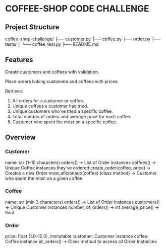 # COFFEE-SHOP CODE CHALLENGE

## Project Structure
coffee-shop-challenge/
├── customer.py
├── coffee.py
├── order.py
├── tests/
│   └── coffee_test.py
├── README.md

## Features 
Create customers and coffees with validation.

Place orders linking customers and coffees with prices.

Retrieve:
1. All orders for a customer or coffee.
2. Unique coffees a customer has tried.
3. Unique customers who’ve tried a specific coffee.
4. Total number of orders and average price for each coffee.
5. Customer who spent the most on a specific coffee.

## Overview
### Customer
name: str (1–15 characters)
orders() → List of Order instances
coffees() → Unique Coffee instances they've ordered
create_order(coffee, price) → Creates a new Order
most_aficionado(coffee) (class method) → Customer who spent the most on a given coffee

### Coffee
name: str (min 3 characters)
orders() → List of Order instances
customers() → Unique Customer instances
number_of_orders() → int
average_price() → float

### Order
price: float (1.0–10.0), immutable
customer: Customer instance
coffee: Coffee instance
all_orders() → Class method to access all Order instances
